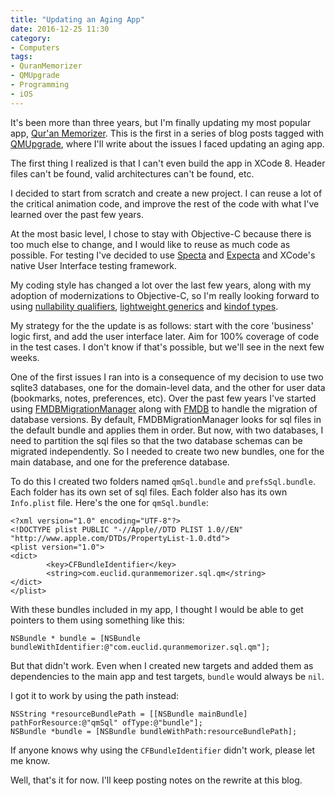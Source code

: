 ```yaml
---
title: "Updating an Aging App"
date: 2016-12-25 11:30
category:
- Computers
tags:
- QuranMemorizer
- QMUpgrade
- Programming
- iOS
---
```


It's been more than three years, but I'm finally updating my most popular app, [Qur'an Memorizer][qm]. This is the first in a series of blog posts tagged with [QMUpgrade][qmu], where I'll write about the issues I faced updating an aging app. 

<!-- more -->

The first thing I realized is that I can't even build the app in XCode 8. Header files can't be found, valid architectures can't be found, etc. 

I decided to start from scratch and create a new project. I can reuse a lot of the critical animation code, and improve the rest of the code with what I've learned over the past few years. 

At the most basic level, I chose to stay with Objective-C because there is too much else to change, and I would like to reuse as much code as possible. For testing I've decided to use [Specta][] and [Expecta][] and XCode's native User Interface testing framework. 

My coding style has changed a lot over the last few years, along with my adoption of modernizations to Objective-C, so I'm really looking forward to using [nullability qualifiers][nullability], [lightweight generics][generics] and [kindof types][kindof].   

My strategy for the the update is as follows: start with the core 'business' logic first, and add the user interface later. Aim for 100% coverage of code in the test cases. I don't know if that's possible, but we'll see in the next few weeks. 

One of the first issues I ran into is a consequence of my decision to use two sqlite3 databases, one for the domain-level data, and the other for user data (bookmarks, notes, preferences, etc). Over the past few years I've started using [FMDBMigrationManager][] along with [FMDB][] to handle the migration of database versions. By default, FMDBMigrationManager looks for sql files in the default bundle and applies them in order. But now, with two databases, I need to partition the sql files so that the two database schemas can be migrated independently. So I needed to create two new bundles, one for the main database, and one for the preference database. 

To do this I created two folders named `qmSql.bundle` and `prefsSql.bundle`. Each folder has its own set of sql files. Each folder also has its own `Info.plist` file. Here's the one for `qmSql.bundle`:

```
<?xml version="1.0" encoding="UTF-8"?>
<!DOCTYPE plist PUBLIC "-//Apple//DTD PLIST 1.0//EN" "http://www.apple.com/DTDs/PropertyList-1.0.dtd">
<plist version="1.0">
<dict>
        <key>CFBundleIdentifier</key>
        <string>com.euclid.quranmemorizer.sql.qm</string>
</dict>
</plist>
```

With these bundles included in my app, I thought I would be able to get pointers to them using something like this: 

```objc
NSBundle * bundle = [NSBundle bundleWithIdentifier:@"com.euclid.quranmemorizer.sql.qm"];
```

But that didn't work. Even when I created new targets and added them as dependencies to the main app and test targets, ```bundle``` would always be `nil`. 

I got it to work by using the path instead: 

```objc
NSString *resourceBundlePath = [[NSBundle mainBundle] pathForResource:@"qmSql" ofType:@"bundle"];
NSBundle *bundle = [NSBundle bundleWithPath:resourceBundlePath];
```

If anyone knows why using the `CFBundleIdentifier` didn't work, please let me know. 

Well, that's it for now. I'll keep posting notes on the rewrite at this blog. 

[qm]: http://quranmemorizer.com/
[qmu]: http://aijaz.net/tag/qmupgrade.html
[Specta]: https://github.com/specta/specta
[Expecta]: https://github.com/specta/expecta/
[nullability]: https://developer.apple.com/swift/blog/?id=25
[generics]: http://useyourloaf.com/blog/using-objective-c-lightweight-generics/
[kindof]: https://medium.com/the-traveled-ios-developers-guide/objective-c-in-2015-3cb7dab3690c
[FMDBMigrationManager]: https://github.com/layerhq/FMDBMigrationManager
[FMDB]: https://github.com/ccgus/fmdb

